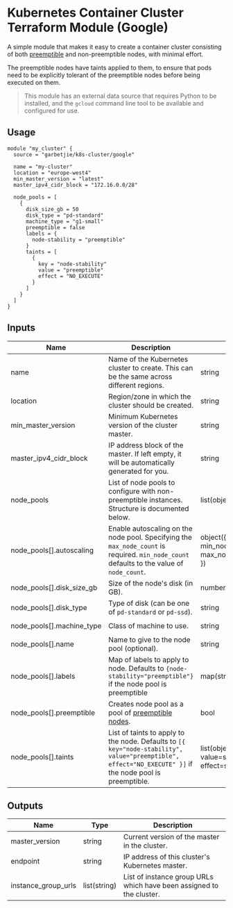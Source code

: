 # Kubernetes Container Cluster Terraform Module (Google)

A simple module that makes it easy to create a container cluster consisting of both
[preemptible](https://cloud.google.com/preemptible-vms/) and non-preemptible nodes, with minimal effort.

The preemptible nodes have taints applied to them, to ensure that pods need to be explicitly tolerant of the preemptible
nodes before being executed on them.

> This module has an external data source that requires Python to be installed, and the `gcloud` command line tool to be
> available and configured for use.


## Usage

```hcl
module "my_cluster" {
  source = "garbetjie/k8s-cluster/google"
  
  name = "my-cluster"
  location = "europe-west4"
  min_master_version = "latest"
  master_ipv4_cidr_block = "172.16.0.0/28"
  
  node_pools = [
    {
      disk_size_gb = 50
      disk_type = "pd-standard"
      machine_type = "g1-small"
      preemptible = false
      labels = {
        node-stability = "preemptible"
      }
      taints = [
        {
          key = "node-stability"
          value = "preemptible"
          effect = "NO_EXECUTE"
        }
      ]
    }
  ]
}
```


## Inputs

| Name                      | Description                                                                                                                                              | Type                                                      | Default         | Required |
|---------------------------|----------------------------------------------------------------------------------------------------------------------------------------------------------|-----------------------------------------------------------|-----------------|----------|
| name                      | Name of the Kubernetes cluster to create. This can be the same across different regions.                                                                 | string                                                    | n/a             | Yes      |
| location                  | Region/zone in which the cluster should be created.                                                                                                      | string                                                    | n/a             | Yes      |
| min_master_version        | Minimum Kubernetes version of the cluster master.                                                                                                        | string                                                    | `"latest"`      | No       |
| master_ipv4_cidr_block    | IP address block of the master. If left empty, it will be automatically generated for you.                                                               | string                                                    | `""`            | No       |
| node_pools                | List of node pools to configure with non-preemptible instances. Structure is documented below.                                                           | list(object)                                              | `[]`            | No       |
| node_pools[].autoscaling  | Enable autoscaling on the node pool. Specifying the `max_node_count` is required. `min_node_count` defaults to the value of `node_count`.                | object({ min_node_count=number, max_node_count=number })  | `null`          | No       |
| node_pools[].disk_size_gb | Size of the node's disk (in GB).                                                                                                                         | number                                                    | `50`            | No       |
| node_pools[].disk_type    | Type of disk (can be one of `pd-standard` or `pd-ssd`).                                                                                                  | string                                                    | `"pd-standard"` | No       |
| node_pools[].machine_type | Class of machine to use.                                                                                                                                 | string                                                    | `"g1-small"`    | No       |
| node_pools[].name         | Name to give to the node pool (optional).                                                                                                                | string                                                    | `""`            | No       |
| node_pools[].labels       | Map of labels to apply to node. Defaults to `{node-stability="preemptible"}` if the node pool is preemptible                                             | map(string)                                               | `{}`            | No       |
| node_pools[].preemptible  | Creates node pool as a pool of [preemptible nodes](https://cloud.google.com/preemptible-vms).                                                            | bool                                                      | `false`         | No       |
| node_pools[].taints       | List of taints to apply to the node. Defaults to `[{ key="node-stability", value="preemptible", effect="NO_EXECUTE" }]` if the node pool is preemptible. | list(object({ key=string, value=string, effect=string })) | `[]`            | No       |


## Outputs

| Name                | Type         | Description                                                          |
|---------------------|--------------|----------------------------------------------------------------------|
| master_version      | string       | Current version of the master in the cluster.                        |
| endpoint            | string       | IP address of this cluster's Kubernetes master.                      |
| instance_group_urls | list(string) | List of instance group URLs which have been assigned to the cluster. |
